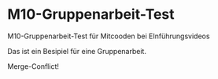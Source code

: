 # M10-Gruppenarbeit-Test
M10-Gruppenarbeit-Test für Mitcooden bei EInführungsvideos

Das ist ein Besipiel für eine Gruppenarbeit.

Merge-Conflict!
